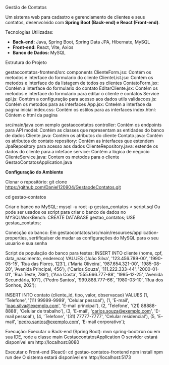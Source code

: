 Gestão de Contatos

Um sistema web para cadastro e gerenciamento de clientes e seus contatos, desenvolvido com **Spring Boot (Back-end) e React (Front-end)**.

Tecnologias Utilizadas:

- **Back-end:** Java, Spring Boot, Spring Data JPA, Hibernate, MySQL
- **Front-end:** React, Vite, Axios
- **Banco de Dados:** MySQL

Estrutura do Projeto

gestaocontatos-frontend/src
components
    ClienteForm.jsx: Contém os metodos e interface do formulario do cliente
    ClienteList.jsx: Contém os metodos e interface do da listagem de todos os clientes
    ContatoForm.jsx: Contém a interface do formulario do contato
    EditarCliente.jsx: Contém os metodos e interface do formulario para editar o cliente e contatos
Service
    api.js: Contém a configuração para acesso aos dados 
utils
    validacoes.js: Contém os metodos para as interfaces
App.jsx: Cnteém a interface da pagina inicial
index.css: Contém os estilos para as interfaces
index.html: Cóntem o html da pagina

src/main/java
com
    xemplo
        gestaocontatos
            controller:  Contém os endpoints para API 
            model: Contém as classes que representam as entidades do banco de dados
                Cliente.java: Contém os atributos do cliente
                Contato.java: Contém os atributos do contato
            repository: Contém as interfaces que estendem JpaRepository para acesso aos dados 
                ClienteRepository.java: estende os dados do cliente para a inteface
            service: Contém a lógica de negócio
                ClienteService.java: Contem os metodos para o cliente
            GestaoContatosApplication.java

**Configuração do Ambiente**

Clonar o repositório:
git clone https://github.com/Daniel120904/GestaodeContatos.git

cd gestao-contatos

Criar o banco no MySQL:
mysql -u root -p gestao_contatos < script.sql
Ou pode ser usados os script para criar o banco de dados no MYSQLWorkBench:
CREATE DATABASE gestao_contatos;
USE gestao_contatos;

Conecção do banco:
Em gestaocontatos/src/main/resources/application-properties, sertifiquiser de mudar as configurações do MySQL para o seu usuario e sua senha

Script de população do banco para testes:
INSERT INTO cliente (nome, cpf, data_nascimento, endereco) VALUES
('João Silva', '123.456.789-00', '1990-05-15', 'Rua das Flores, 123'),
('Maria Oliveira', '987.654.321-00', '1985-08-20', 'Avenida Principal, 456'),
('Carlos Souza', '111.222.333-44', '2000-01-01', 'Rua Teste, 789'),
('Ana Costa', '555.666.777-88', '1995-12-25', 'Avenida Secundária, 101'),
('Pedro Santos', '999.888.777-66', '1980-03-10', 'Rua dos Sonhos, 202');


INSERT INTO contato (cliente_id, tipo, valor, observacao) VALUES
(1, 'Telefone', '(11) 99999-9999', 'Celular pessoal'),
(1, 'E-mail', 'joao.silva@exemplo.com', 'E-mail principal'),
(2, 'Telefone', '(21) 88888-8888', 'Celular de trabalho'),
(3, 'E-mail', 'carlos.souza@exemplo.com', 'E-mail pessoal'),
(4, 'Telefone', '(31) 77777-7777', 'Celular residencial'),
(5, 'E-mail', 'pedro.santos@exemplo.com', 'E-mail corporativo');

Execução:
Executar o Back-end (Spring Boot):
mvn spring-boot:run ou em sua IDE, rode a classe main GestaocontatosApplication
O servidor estará disponível em http://localhost:8080

Executar o Front-end (React):
cd gestao-contatos-frontend
npm install
npm run dev
O sistema estará disponível em http://localhost:5173
